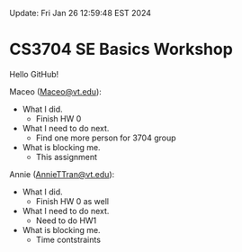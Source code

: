 Update: Fri Jan 26 12:59:48 EST 2024

# CS3704 SE Basics Workshop

Hello GitHub!


Maceo (Maceo@vt.edu):

- What I did.
  - Finish HW 0
- What I need to do next.
  - Find one more person for 3704 group
- What is blocking me.
  - This assignment

Annie (AnnieTTran@vt.edu):

- What I did.
  - Finish HW 0 as well
- What I need to do next.
  - Need to do HW1
- What is blocking me.
  - Time contstraints

